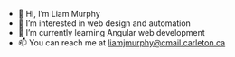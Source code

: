 - 👋 Hi, I’m Liam Murphy
- 👀 I’m interested in web design and automation
- 🌱 I’m currently learning Angular web development
- 📫 You can reach me at liamjmurphy@cmail.carleton.ca
